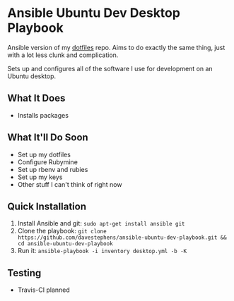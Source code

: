 # Ansible Ubuntu Dev Desktop Playbook

Ansible version of my [dotfiles](https://github.com/davestephens/dotfiles) repo. Aims to do exactly the same thing, 
just with a lot less clunk and complication. 

Sets up and configures all of the software I use for development on an Ubuntu desktop.

## What It Does
- Installs packages

## What It'll Do Soon
- Set up my dotfiles
- Configure Rubymine
- Set up rbenv and rubies
- Set up my keys
- Other stuff I can't think of right now

## Quick Installation
1. Install Ansible and git: `sudo apt-get install ansible git`
2. Clone the playbook: `git clone https://github.com/davestephens/ansible-ubuntu-dev-playbook.git && cd ansible-ubuntu-dev-playbook`
3. Run it: `ansible-playbook -i inventory desktop.yml -b -K`

## Testing 
- Travis-CI planned